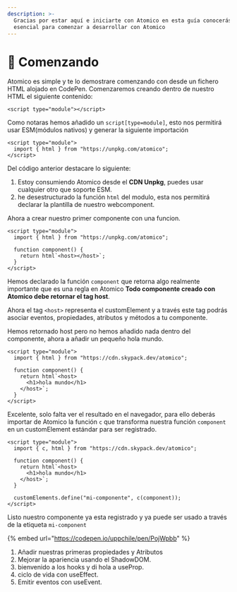 ```yaml
---
description: >-
  Gracias por estar aquí e iniciarte con Atomico en esta guía conocerás lo
  esencial para comenzar a desarrollar con Atomico
---
```


# 🚀 Comenzando

 Atomico es simple y te lo demostrare comenzando con desde un fichero HTML alojado en CodePen. Comenzaremos creando dentro de nuestro HTML el siguiente contenido:

```markup
<script type="module"></script>
```

Como notaras hemos añadido un `script[type=module]`, esto nos permitirá usar ESM\(módulos nativos\) y generar la siguiente importación

```markup
<script type="module">
  import { html } from "https://unpkg.com/atomico";
</script>
```

Del código anterior destacare lo siguiente:

1. Estoy consumiendo Atomico desde el **CDN Unpkg**, puedes usar cualquier otro que soporte ESM.
2. he desestructurado la función `html` del modulo, esta nos permitirá declarar la plantilla de nuestro webcomponent.

Ahora a crear nuestro primer componente con una funcion.

```markup
<script type="module">
  import { html } from "https://unpkg.com/atomico";

  function component() {
    return html`<host></host>`;
  }
</script>
```

Hemos declarado la función `component` que retorna algo realmente importante que es una regla en Atomico **Todo componente creado con Atomico debe retornar el tag host**.

Ahora el tag `<host>` representa el customElement y a través este tag podrás asociar eventos, propiedades, atributos y métodos a tu componente. 

Hemos retornado host pero no hemos añadido nada dentro del componente, ahora a añadir un pequeño hola mundo.

```markup
<script type="module">
  import { html } from "https://cdn.skypack.dev/atomico";

  function component() {
    return html`<host>
      <h1>hola mundo</h1>
    </host>`;
  }
</script>
```

Excelente, solo falta ver el resultado en el navegador, para ello deberás importar de Atomico la función `c` que transforma nuestra función `component` en un customElement estándar para ser registrado.

```markup
<script type="module">
  import { c, html } from "https://cdn.skypack.dev/atomico";

  function component() {
    return html`<host>
      <h1>hola mundo</h1>
    </host>`;
  }

  customElements.define("mi-componente", c(component));
</script>
```

Listo nuestro componente ya esta registrado y ya puede ser usado a través de la etiqueta `mi-component`

{% embed url="https://codepen.io/uppchile/pen/PojWpbb" %}

1. Añadir nuestras primeras propiedades y Atributos
2. Mejorar la apariencia usando el ShadowDOM.
3. bienvenido a los hooks y di hola a useProp.
4. ciclo de vida con useEffect.
5. Emitir eventos con useEvent.

